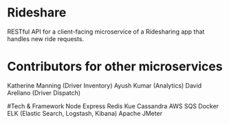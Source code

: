 # Rideshare
RESTful API for a client-facing microservice of a Ridesharing app that handles new ride requests.

# Contributors for other microservices
Katherine Manning (Driver Inventory)
Ayush Kumar (Analytics)
David Arellano (Driver Dispatch)

#Tech & Framework
Node
Express
Redis Kue
Cassandra
AWS SQS
Docker
ELK (Elastic Search, Logstash, Kibana)
Apache JMeter

